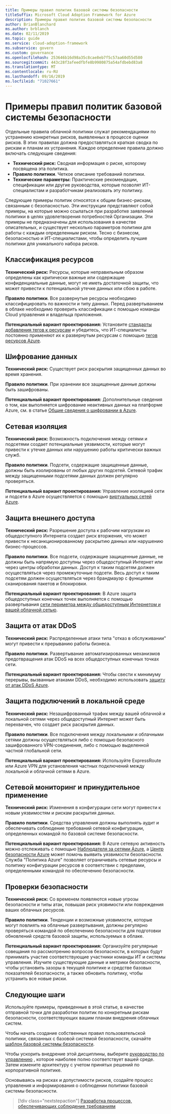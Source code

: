 ```yaml
---
title: Примеры правил политик базовой системы безопасности
titleSuffix: Microsoft Cloud Adoption Framework for Azure
description: Примеры правил политик базовой системы безопасности
author: BrianBlanchard
ms.author: brblanch
ms.date: 02/11/2019
ms.topic: guide
ms.service: cloud-adoption-framework
ms.subservice: govern
ms.custom: governance
ms.openlocfilehash: 253646b16d98a35c8cae8eb7f5c57aa60d55d580
ms.sourcegitcommit: 443c28f3afeedfbfe8b9980875a54afdbebd83a8
ms.translationtype: MT
ms.contentlocale: ru-RU
ms.lasthandoff: 09/16/2019
ms.locfileid: "71027661"
---
```

# <a name="security-baseline-sample-policy-statements"></a>Примеры правил политик базовой системы безопасности

Отдельные правила облачной политики служат рекомендациями по устранению конкретных рисков, выявленных в процессе оценки рисков. В этих правилах должна предоставляться краткая сводка по рискам и планам их устранения. Каждое определение правила должно включать следующие сведения:

- **Технический риск:** Сводная информация о риске, которому посвящена эта политика.
- **Правило политики**. Четкое описание требований политики.
- **Технические параметры:** Практические рекомендации, спецификации или другие руководства, которые позволят ИТ-специалистам и разработчикам реализовать эту политику.

Следующие примеры политик относятся к общим бизнес-рискам, связанным с безопасностью. Эти инструкции представляют собой примеры, на которые можно ссылаться при разработке заявлений политики в целях удовлетворения потребностей Организации. Эти примеры не предназначены для использования в качестве описательных, и существует несколько параметров политики для работы с каждым определенным риском. Тесно с бизнесом, безопасностью и ИТ-специалистами, чтобы определить лучшие политики для уникального набора рисков.

## <a name="asset-classification"></a>Классификация ресурсов

**Технический риск:** Ресурсы, которые неправильным образом определены как критически важные или содержащие конфиденциальные данные, могут не иметь достаточной защиты, что может привести к потенциальной утечке данных или сбою в работе.

**Правило политики**. Все развернутые ресурсы необходимо классифицировать по важности и типу данных. Перед развертыванием в облаке необходимо проверить классификации с помощью команды Cloud управления и владельца приложения.

**Потенциальный вариант проектирования:** Установите [стандарты добавления тегов к ресурсам](../../decision-guides/resource-tagging/index.md) и убедитесь, что ИТ-специалисты постоянно применяют их к развернутым ресурсам с помощью [тегов ресурсов Azure](https://docs.microsoft.com/azure/azure-resource-manager/resource-group-using-tags).

## <a name="data-encryption"></a>Шифрование данных

**Технический риск:** Существует риск раскрытия защищенных данных во время хранения.

**Правило политики**. При хранении все защищенные данные должны быть зашифрованы.

**Потенциальный вариант проектирования:** Дополнительные сведения о том, как выполняется шифрование неактивных данных на платформе Azure, см. в статье [Общие сведения о шифровании в Azure](https://docs.microsoft.com/azure/security/security-azure-encryption-overview).

## <a name="network-isolation"></a>Сетевая изоляция

**Технический риск:** Возможность подключения между сетями и подсетями создает потенциальные уязвимости, которые могут привести к утечке данных или нарушению работы критически важных служб.

**Правило политики**. Подсети, содержащие защищенные данные, должны быть изолированы от любых других подсетей. Сетевой трафик между защищенными подсетями данных должен регулярно проверяться.

**Потенциальный вариант проектирования:** Управление изоляцией сети и подсети в Azure осуществляется с помощью [виртуальных сетей Azure](https://docs.microsoft.com/azure/virtual-network/virtual-networks-overview).

## <a name="secure-external-access"></a>Защита внешнего доступа

**Технический риск:** Разрешение доступа к рабочим нагрузкам из общедоступного Интернета создает риск вторжения, что может привести к несанкционированному раскрытию данных или нарушению бизнес-процессов.

**Правило политики**. Все подсети, содержащие защищенные данные, не должны быть напрямую доступны через общедоступный Интернет или через центры обработки данных. Доступ к таким подсетям должен осуществляться через промежуточные подсети. Весь доступ к таким подсетям должен осуществляться через брандмауэр с функциями сканирования пакетов и блокировки.

**Потенциальный вариант проектирования:** В Azure защита общедоступных конечных точек выполняется с помощью развертывания [сети периметра между общедоступным Интернетом и вашей облачной сетью](https://docs.microsoft.com/azure/architecture/reference-architectures/dmz/secure-vnet-dmz).

## <a name="ddos-protection"></a>Защита от атак DDoS

**Технический риск:** Распределенные атаки типа "отказ в обслуживании" могут привести к прерыванию работы бизнеса.

**Правило политики**. Развертывание автоматизированных механизмов предотвращения атак DDoS на всех общедоступных конечных точках сети.

**Потенциальный вариант проектирования:** Чтобы свести к минимуму перерывы, вызванные атаками DDoS, необходимо использовать [защиту от атак DDoS Azure](https://docs.microsoft.com/azure/virtual-network/ddos-protection-overview).

## <a name="secure-on-premises-connectivity"></a>Защита подключений в локальной среде

**Технический риск:** Незашифрованный трафик между вашей облачной и локальной сетями через общедоступный Интернет может быть перехвачен, что создает риск раскрытия данных.

**Правило политики**. Все подключения между локальными и облачными сетями должны осуществляться либо с помощью безопасного зашифрованного VPN-соединения, либо с помощью выделенной частной глобальной сети.

**Потенциальный вариант проектирования:** Используйте ExpressRoute или Azure VPN для установления частных подключений между локальной и облачной сетями в Azure.

## <a name="network-monitoring-and-enforcement"></a>Сетевой мониторинг и принудительное применение

**Технический риск:** Изменения в конфигурации сети могут привести к новым уязвимостям и рискам раскрытия данных.

**Правило политики**. Средства управления должны выполнять аудит и обеспечивать соблюдение требований сетевой конфигурации, определенных командой по базовой системе безопасности.

**Потенциальный вариант проектирования:** В Azure сетевую активность можно отслеживать с помощью [Наблюдателя за сетями Azure](https://docs.microsoft.com/azure/network-watcher/network-watcher-monitoring-overview), а [Центр безопасности Azure](https://docs.microsoft.com/azure/security-center/security-center-network-recommendations) может помочь выявить уязвимости безопасности. Служба "Политика Azure" позволяет ограничивать сетевые ресурсы и политику конфигурации ресурсов в соответствии с пределами, определенными командой по обеспечению безопасности.

## <a name="security-review"></a>Проверки безопасности

**Технический риск:** Со временем появляются новые угрозы безопасности и типы атак, повышая риск уязвимости или повреждения ваших облачных ресурсов.

**Правило политики**. Тенденции и возможные уязвимости, которые могут повлиять на облачные развертывания, должны регулярно проверяться командой по обеспечению безопасности для подготовки обновлений средств базовой защиты, используемых в облаке.

**Потенциальный вариант проектирования:** Организуйте регулярные совещания по рассмотрению вопросов безопасности, в которых будут принимать участие соответствующие участники команды ИТ и системы управления. Изучите существующие данные и метрики безопасности, чтобы установить зазоры в текущей политике и средстве базовых показателей безопасности, а также обновить политику, чтобы устранить все новые риски.

## <a name="next-steps"></a>Следующие шаги

Используйте примеры, приведенные в этой статье, в качестве отправной точки для разработки политик по конкретным рискам безопасности, соответствующих вашим планам внедрения облачных систем.

Чтобы начать создание собственных правил пользовательской политики, связанных с базовой системой безопасности, скачайте [шаблон базовой системы безопасности](./template.md).

Чтобы ускорить внедрение этой дисциплины, выберите [руководство по управлению](../guides/index.md) , которое наиболее полно соответствует вашей среде. Затем измените архитектуру с учетом принятых решений по корпоративной политике.

Основываясь на рисках и допустимости рисков, создайте процесс управления и информирования о соблюдении политики базовой системы безопасности.

> [!div class="nextstepaction"]
> [Разработка процессов, обеспечивающих соблюдение требованиям](./compliance-processes.md)
